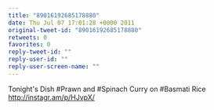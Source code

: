 ```yaml
---
title: "89016192685178880"
date: Thu Jul 07 17:01:28 +0000 2011
original-tweet-id: "89016192685178880"
retweets: 0
favorites: 0
reply-tweet-id: ""
reply-user-id: ""
reply-user-screen-name: ""
---
```

Tonight's Dish #Prawn and #Spinach Curry on #Basmati Rice http://instagr.am/p/HJvpX/
